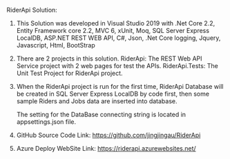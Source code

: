 RiderApi Solution: 

1.	This Solution was developed in Visual Studio 2019 with .Net Core 2.2,  Entity Framework core 2.2, MVC 6, xUnit,  Moq,  SQL Server Express LocalDB,  ASP.NET REST WEB API,  C#,  Json,  .Net Core logging,  Jquery,  Javascript,  Html,  BootStrap

2.	There are 2 projects in this solution.
RiderApi: The REST Web API Service project with 2 web pages for test the APIs. 
RiderApi.Tests: The Unit Test Project for RiderApi project. 

3.	When the RiderApi project is run for the first time, RiderApi Database will be created in SQL Server Express LocalDB by code first, then some sample Riders and Jobs data are inserted into database.

    The setting for the DataBase connecting string is located in appsettings.json file.

4.	GitHub Source Code Link:
https://github.com/jingjingau/RiderApi

5.	Azure Deploy WebSite Link:
https://riderapi.azurewebsites.net/
